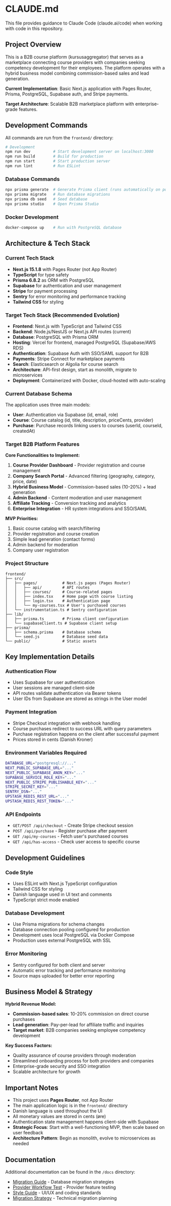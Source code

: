 # CLAUDE.md

This file provides guidance to Claude Code (claude.ai/code) when working with code in this repository.

## Project Overview

This is a B2B course platform (kursusaggregator) that serves as a marketplace connecting course providers with companies seeking competency development for their employees. The platform operates with a hybrid business model combining commission-based sales and lead generation.

**Current Implementation**: Basic Next.js application with Pages Router, Prisma, PostgreSQL, Supabase auth, and Stripe payments.

**Target Architecture**: Scalable B2B marketplace platform with enterprise-grade features.

## Development Commands

All commands are run from the `frontend/` directory:

```bash
# Development
npm run dev          # Start development server on localhost:3000
npm run build        # Build for production
npm run start        # Start production server
npm run lint         # Run ESLint
```

### Database Commands

```bash
npx prisma generate  # Generate Prisma client (runs automatically on postinstall)
npx prisma migrate   # Run database migrations
npx prisma db seed   # Seed database
npx prisma studio    # Open Prisma Studio
```

### Docker Development

```bash
docker-compose up    # Run with PostgreSQL database
```

## Architecture & Tech Stack

### Current Tech Stack
- **Next.js 15.1.8** with Pages Router (not App Router)
- **TypeScript** for type safety
- **Prisma 6.8.2** as ORM with PostgreSQL
- **Supabase** for authentication and user management
- **Stripe** for payment processing
- **Sentry** for error monitoring and performance tracking
- **Tailwind CSS** for styling

### Target Tech Stack (Recommended Evolution)
- **Frontend**: Next.js with TypeScript and Tailwind CSS
- **Backend**: Node.js/NestJS or Next.js API routes (current)
- **Database**: PostgreSQL with Prisma ORM
- **Hosting**: Vercel for frontend, managed PostgreSQL (Supabase/AWS RDS)
- **Authentication**: Supabase Auth with SSO/SAML support for B2B
- **Payments**: Stripe Connect for marketplace payments
- **Search**: Elasticsearch or Algolia for course search
- **Architecture**: API-first design, start as monolith, migrate to microservices
- **Deployment**: Containerized with Docker, cloud-hosted with auto-scaling

### Current Database Schema
The application uses three main models:
- **User**: Authentication via Supabase (id, email, role)
- **Course**: Course catalog (id, title, description, priceCents, provider)
- **Purchase**: Purchase records linking users to courses (userId, courseId, createdAt)

### Target B2B Platform Features
**Core Functionalities to Implement:**
1. **Course Provider Dashboard** - Provider registration and course management
2. **Company Search Portal** - Advanced filtering (geography, category, price, date)
3. **Hybrid Business Model** - Commission-based sales (10-20%) + lead generation
4. **Admin Backend** - Content moderation and user management
5. **Affiliate Tracking** - Conversion tracking and analytics
6. **Enterprise Integration** - HR system integrations and SSO/SAML

**MVP Priorities:**
1. Basic course catalog with search/filtering
2. Provider registration and course creation
3. Simple lead generation (contact forms)
4. Admin backend for moderation
5. Company user registration

### Project Structure
```
frontend/
├── src/
│   ├── pages/           # Next.js pages (Pages Router)
│   │   ├── api/         # API routes
│   │   ├── courses/     # Course-related pages
│   │   ├── index.tsx    # Home page with course listing
│   │   ├── login.tsx    # Authentication page
│   │   └── my-courses.tsx # User's purchased courses
│   └── instrumentation.ts # Sentry configuration
├── lib/
│   ├── prisma.ts        # Prisma client configuration
│   └── supabaseClient.ts # Supabase client setup
├── prisma/
│   ├── schema.prisma    # Database schema
│   └── seed.js          # Database seed data
└── public/              # Static assets
```

## Key Implementation Details

### Authentication Flow
- Uses Supabase for user authentication
- User sessions are managed client-side
- API routes validate authentication via Bearer tokens
- User IDs from Supabase are stored as strings in the User model

### Payment Integration
- Stripe Checkout integration with webhook handling
- Course purchases redirect to success URL with query parameters
- Purchase registration happens on the client after successful payment
- Prices stored in cents (Danish Kroner)

### Environment Variables Required
```bash
DATABASE_URL="postgresql://..."
NEXT_PUBLIC_SUPABASE_URL="..."
NEXT_PUBLIC_SUPABASE_ANON_KEY="..."
SUPABASE_SERVICE_ROLE_KEY="..."
NEXT_PUBLIC_STRIPE_PUBLISHABLE_KEY="..."
STRIPE_SECRET_KEY="..."
SENTRY_DSN="..."
UPSTASH_REDIS_REST_URL="..."
UPSTASH_REDIS_REST_TOKEN="..."
```

### API Endpoints
- `GET/POST /api/checkout` - Create Stripe checkout session
- `POST /api/purchase` - Register purchase after payment
- `GET /api/my-courses` - Fetch user's purchased courses
- `GET /api/has-access` - Check user access to specific course

## Development Guidelines

### Code Style
- Uses ESLint with Next.js TypeScript configuration
- Tailwind CSS for styling
- Danish language used in UI text and comments
- TypeScript strict mode enabled

### Database Development
- Use Prisma migrations for schema changes
- Database connection pooling configured for production
- Development uses local PostgreSQL via Docker Compose
- Production uses external PostgreSQL with SSL

### Error Monitoring
- Sentry configured for both client and server
- Automatic error tracking and performance monitoring
- Source maps uploaded for better error reporting

## Business Model & Strategy

**Hybrid Revenue Model:**
- **Commission-based sales**: 10-20% commission on direct course purchases
- **Lead generation**: Pay-per-lead for affiliate traffic and inquiries
- **Target market**: B2B companies seeking employee competency development

**Key Success Factors:**
- Quality assurance of course providers through moderation
- Streamlined onboarding process for both providers and companies
- Enterprise-grade security and SSO integration
- Scalable architecture for growth

## Important Notes

- This project uses **Pages Router**, not App Router
- The main application logic is in the `frontend/` directory
- Danish language is used throughout the UI
- All monetary values are stored in cents (øre)
- Authentication state management happens client-side with Supabase
- **Strategic Focus**: Start with a well-functioning MVP, then scale based on user feedback
- **Architecture Pattern**: Begin as monolith, evolve to microservices as needed

## Documentation

Additional documentation can be found in the `/docs` directory:
- [Migration Guide](docs/MIGRATION-GUIDE.md) - Database migration strategies
- [Provider Workflow Test](docs/PROVIDER-WORKFLOW-TEST.md) - Provider feature testing
- [Style Guide](docs/STYLEGUIDE.md) - UI/UX and coding standards
- [Migration Strategy](docs/migration-strategy.md) - Technical migration planning